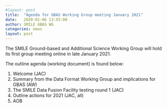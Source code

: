 ```yaml
---
#layout: post
title:  "Agenda for GBAS Working Group meeting January 2021"
date:   2020-01-06 13:55:00
author: SMILE GBAS WG
categories: news
layout: post
---
```


The SMILE Ground-based and Additional Science Working Group will hold its first group meeting online in late January 2021.

The outline agenda (working document) is found below:

1. Welcome (JAC)
2. Summary from the Data Format Working Group and implications for GBAS (AW)
3. The SMILE Data Fusion Facility testing round 1 (JAC)
4. Outline actions for 2021 (JAC, all)
5. AOB
